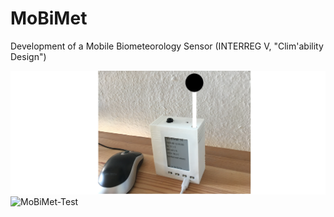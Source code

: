 # MoBiMet
Development of a Mobile Biometeorology Sensor (INTERREG V, "Clim'ability Design")

![](MoBiMet-Test.jpg)
![MoBiMet-Test](https://user-images.githubusercontent.com/60688751/149334062-3c122c2e-3641-4da4-b0e6-d5e8030fc554.JPG)
